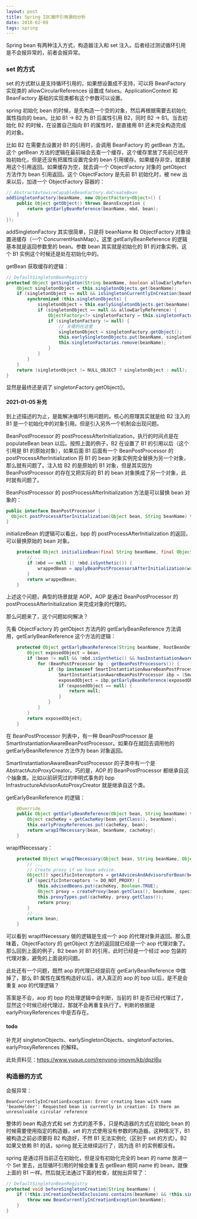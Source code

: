 ```yaml
---
layout: post
title: Spring IOC循环引用源码分析
date: 2018-02-09
tags: spring
---
```

Spring bean 有两种注入方式，构造器注入和 set 注入。后者经过测试循环引用是不会报异常的，前者会报异常。

### set 的方式

set 的方式默认是支持循环引用的，如果想设置成不支持，可以将 BeanFactory 实现类的 allowCircularReferences 设置成 falses。ApplicationContext 和 BeanFactory 基础的实现类都有这个参数可以设置。

spring 初始化 bean 的时候，是先构造一个空的对象，然后再根据需要去初始化属性指向的 bean。比如 B1 -> B2 为 B1 后属性引用 B2，同时 B2 -> B1。当去初始化 B2 的时候，在设置自己指向 B1 的属性时，是直接用 B1 还未完全构造完成的对象。

比如 B2 在需要去设置对 B1 的引用时，会调用 BeanFactory 的 getBean 方法。这个 getBean 方法的逻辑在最前端会去查一个缓存，这个缓存里放了先前已经开始初始化，但是还没有把属性设置完全的 bean 引用缓存。如果缓存非空，就直接用这个引用返回。如果缓存为空，就去调一个 ObjectFactory 对象的 getObject 方法作为 bean 引用返回。这个 ObjectFactory 是先前 B1 初始化时，被 new 出来以后，加进一个 ObjectFactory 容器的：

```java
// AbstractAutowireCapableBeanFactory.doCreateBean
addSingletonFactory(beanName, new ObjectFactory<Object>() {
    public Object getObject() throws BeansException {
        return getEarlyBeanReference(beanName, mbd, bean);
    }
});
```

<!-- more -->

addSingletonFactory 其实很简单，只是将 beanName 和 ObjectFactory 对象设置进缓存（一个 ConcurrentHashMap）。这里 getEarlyBeanReference 的逻辑基本就是返回参数里的 bean。参数 bean 其实就是初始化的 B1 的对象实例，这个 B1 实例这个时候还是处在初始化中的。

getBean 获取缓存的逻辑：

```java
// DefaultSingletonBeanRegistry
protected Object getSingleton(String beanName, boolean allowEarlyReference) {
    Object singletonObject = this.singletonObjects.get(beanName);
    if (singletonObject == null && isSingletonCurrentlyInCreation(beanName)) {
        synchronized (this.singletonObjects) {
            singletonObject = this.earlySingletonObjects.get(beanName);
            if (singletonObject == null && allowEarlyReference) {
                ObjectFactory<?> singletonFactory = this.singletonFactories.get(beanName);
                if (singletonFactory != null) {
                    // 关键的在这里
                    singletonObject = singletonFactory.getObject(); 
                    this.earlySingletonObjects.put(beanName, singletonObject);
                    this.singletonFactories.remove(beanName);
                }
            }
        }
    }
    return (singletonObject != NULL_OBJECT ? singletonObject : null);
}
```

显然是最终还是调了 singletonFactory.getObject()。

#### 2021-01-05 补充

到上述描述的为止，是能解决循环引用问题的。核心的原理其实就是给 B2 注入的 B1 是一个初始化中的对象引用。但是引入另外一个机制会出现问题。

BeanPostProcessor 的 postProcessAfterInitialization，执行的时间点是在 populateBean bean 以后。按照上面的例子，B2 在设置了 B1 的引用以后（这个引用是 B1 的原始对象），如果后面 B1 后面有一个 BeanPostProcessor  的 postProcessAfterInitialization 将 B1 的 bean 对象实例完全替换为另一个对象，那么就有问题了。注入给 B2 的是原始的 B1 对象，但是其实因为 BeanPostProcessor 的存在又把实际的 B1 的 bean 对象换成了另一个对象，此时就有问题了。

BeanPostProcessor 的 postProcessAfterInitialization 方法是可以替换 bean 对象的：

```java
public interface BeanPostProcessor {
  Object postProcessAfterInitialization(Object bean, String beanName) throws BeansException;
}
```

initializeBean 的逻辑可以看出，bpp 的 postProcessAfterInitialization 的返回，可以替换原始的 bean 对象。

```java
	protected Object initializeBean(final String beanName, final Object bean, RootBeanDefinition mbd) {
		// ...
		if (mbd == null || !mbd.isSynthetic()) {
			wrappedBean = applyBeanPostProcessorsAfterInitialization(wrappedBean, beanName);
		}
		return wrappedBean;
	}
```

上述这个问题，典型的场景就是 AOP。AOP 是通过 BeanPostProcessor  的 postProcessAfterInitialization  来完成对象的代理的。

那么问题来了，这个问题如何解决？

先看 ObjectFactory 的 getObject 方法内的 getEarlyBeanReference 方法调用，getEarlyBeanReference  这个方法的逻辑：

```java
	protected Object getEarlyBeanReference(String beanName, RootBeanDefinition mbd, Object bean) {
		Object exposedObject = bean;
		if (bean != null && !mbd.isSynthetic() && hasInstantiationAwareBeanPostProcessors()) {
			for (BeanPostProcessor bp : getBeanPostProcessors()) {
				if (bp instanceof SmartInstantiationAwareBeanPostProcessor) {
					SmartInstantiationAwareBeanPostProcessor ibp = (SmartInstantiationAwareBeanPostProcessor) bp;
					exposedObject = ibp.getEarlyBeanReference(exposedObject, beanName);
					if (exposedObject == null) {
						return null;
					}
				}
			}
		}
		return exposedObject;
	}
```

在 BeanPostProcessor 列表中，有一种 BeanPostProcessor 是 SmartInstantiationAwareBeanPostProcessor。如果存在就回去调用他的 getEarlyBeanReference 方法作为 bean 对象返回。

SmartInstantiationAwareBeanPostProcessor 的子类中有一个是 AbstractAutoProxyCreator。巧的是，AOP 的 BeanPostProcessor 都继承自这个抽象类。比如以前研究过的申明式事务的 bpp InfrastructureAdvisorAutoProxyCreator 就是继承自这个类。

getEarlyBeanReference 的逻辑：

```java
	@Override
	public Object getEarlyBeanReference(Object bean, String beanName) throws BeansException {
		Object cacheKey = getCacheKey(bean.getClass(), beanName);
		this.earlyProxyReferences.put(cacheKey, bean);
		return wrapIfNecessary(bean, beanName, cacheKey);
	}
```

wrapIfNecessary：

```java
	protected Object wrapIfNecessary(Object bean, String beanName, Object cacheKey) {
		// ...
		// Create proxy if we have advice.
		Object[] specificInterceptors = getAdvicesAndAdvisorsForBean(bean.getClass(), beanName, null);
		if (specificInterceptors != DO_NOT_PROXY) {
			this.advisedBeans.put(cacheKey, Boolean.TRUE);
			Object proxy = createProxy(bean.getClass(), beanName, specificInterceptors, new SingletonTargetSource(bean));
			this.proxyTypes.put(cacheKey, proxy.getClass());
			return proxy;
		}
		// ...
		return bean;
	}
```

可以看到 wrapIfNecessary 做的逻辑是生成一个 aop 的代理对象并返回。那么意味着，ObjectFactory 的 getObject 方法的返回就已经是一个 aop 代理对象了。那么回到上面的例子，B2 bean 对 B1 的引用，此时已经是一个经过 aop 包装的代理对象，避免的上面说的问题。

此处还有一个问题，既然 aop 的代理已经提前在 getEarlyBeanReference 中做掉了，那么 B1 属性在属性构造好以后，进入真正的 aop 的 bpp 以后，是不是会重复 aop 的代理逻辑？

答案是不会，aop 的 bpp 的处理逻辑中会判断，当前的 B1 是否已经代理过了，显然这个时候已经代理过，那就不会再重复执行了。判断的依据是 earlyProxyReferences 中是否存在。

#### todo 

补充对 singletonObjects、earlySingletonObjects、singletonFactories、earlyProxyReferences 的解释。

此处资料见：https://www.yuque.com/renyong-jmovm/kb/dpzl6u

### 构造器的方式

会报异常：

```
BeanCurrentlyInCreationException: Error creating bean with name 'beanHolder': Requested bean is currently in creation: Is there an unresolvable circular reference
```

整体的 bean 构造方式和 set 方式的差不多，只是构造器的方式在初始化 bean 的时候需要使用指定的构造器，set 的方式使用没有参数的构造器。这种情况下，B1 被构造之前必须要将 B2 构造好，不然 B1 无法实例化（区别于 set 的方式）。B2 如果又依赖 B1 的话，spring 就无法继续运行了，因为连 B1 的实例都没有。

spring 是通过将当前正在初始化，但是没有初始化完全的 bean 的 name 放进一个 Set 里去，出现循环引用的时候会重复去 getBean 相同 name 的 bean，就像上面的 B1 一样。然后就无法通过下面的检查，就抛出异常了：

```java
// DefaultSingletonBeanRegistry
protected void beforeSingletonCreation(String beanName) {
    if (!this.inCreationCheckExclusions.contains(beanName) && !this.singletonsCurrentlyInCreation.add(beanName)) {
        throw new BeanCurrentlyInCreationException(beanName);
    }
}
```
